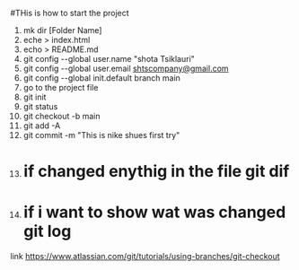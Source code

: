 #THis is how to start the project


1. mk dir [Folder Name] 
2. eche > index.html 
3. echo > README.md 
4. git config --global user.name "shota Tsiklauri" 
5. git config --global user.email shtscompany@gmail.com
6. git config --global init.default branch main
7. go to the project file 
8. git init
9. git status
10. git checkout -b main
11. git add -A
12. git commit -m "This is nike shues first try"
13. # if changed enythig in the file git dif
14. # if i want to show wat was changed git log


link https://www.atlassian.com/git/tutorials/using-branches/git-checkout